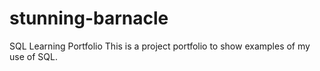 # stunning-barnacle
SQL Learning Portfolio
This is a project portfolio to show examples of my use of SQL.
